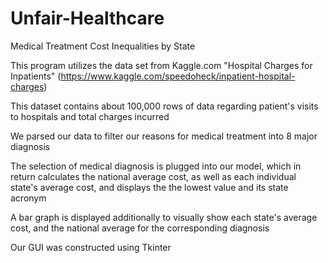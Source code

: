 # Unfair-Healthcare
Medical Treatment Cost Inequalities by State

This program utilizes the data set from Kaggle.com "Hospital Charges for Inpatients"
(https://www.kaggle.com/speedoheck/inpatient-hospital-charges)

This dataset contains about 100,000 rows of data regarding patient's visits to hospitals and total charges incurred

We parsed our data to filter our reasons for medical treatment into 8 major diagnosis

The selection of medical diagnosis is plugged into our model, which in return calculates the national average cost, as well 
as each individual state's average cost, and displays the the lowest value and its state acronym

A bar graph is displayed additionally to visually show each state's average cost, and the national average for the corresponding diagnosis

Our GUI was constructed using Tkinter
